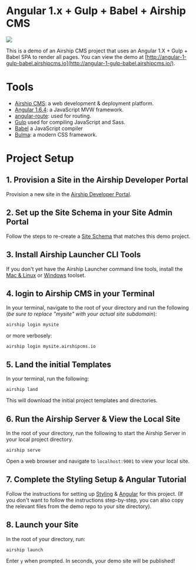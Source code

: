 # Angular 1.x + Gulp + Babel + Airship CMS
<img src="https://cdn.rawgit.com/AirshipCMS/angular-1.airshipcms.io/86c6751d/assets/angular-airship-red.svg">

This is a demo of an Airship CMS project that uses an Angular 1.X + Gulp + Babel SPA to render all pages.
You can view the demo at [http://angular-1-gulp-babel.airshipcms.io](http://angular-1-gulp-babel.airshipcms.io/).

# Tools
- [Airship CMS](https://airshipcms.io): a web development & deployment platform.
- [Angular 1.6.4](https://angularjs.org): a JavaScript MVW framework.
- [angular-route](https://www.npmjs.com/package/angular-route): used for routing.
- [Gulp](https://gulpjs.com/) used for compiling JavaScript and Sass.
- [Babel](https://babeljs.io/) a JavaScript compiler
- [Bulma](http://bulma.io/): a modern CSS framework.

# Project Setup

## 1. Provision a Site in the Airship Developer Portal
Provision a new site in the [Airship Developer Portal](https://skyport.airshipcms.io).

## 2. Set up the Site Schema in your Site Admin Portal
Follow the steps to re-create a [Site Schema](https://angular-1-gulp-babel.airshipcms.io/airship-schema) that matches this demo project.

## 3. Install Airship Launcher CLI Tools
If you don't yet have the Airship Launcher command line tools, install the [Mac & Linux](https://airshipcms.io/mac-linux-installer) or [Windows](https://airshipcms.io/windows-installer) toolset.

## 4. login to Airship CMS in your Terminal
In your terminal, navigate to the root of your directory and run the following (_be sure to replace "mysite" with your actual site subdomain_):
```
airship login mysite
```
or more verbosely:
```
airship login mysite.airshipcms.io
```

## 5. Land the initial Templates
In your terminal, run the following:
```
airship land
```
This will download the initial project templates and directories.

## 6. Run the Airship Server & View the Local Site
In the root of your directory, run the following to start the Airship Server in your local project directory.
```
airship serve
```

Open a web browser and navigate to `localhost:9001` to view your local site.

## 7. Complete the Styling Setup & Angular Tutorial
Follow the instructions for setting up [Styling](https://angular-1-gulp-babel.airshipcms.io/styling) & [Angular](https://angular-1-gulp-babel.airshipcms.io/angular-tutorial) for this project.
(If you don't want to follow the instructions step-by-step, you can also copy the relevant files from the demo repo to your site directory).

## 8. Launch your Site
In the root of your directory, run:
```
airship launch
```
Enter `y` when prompted. In seconds, your demo site will be published!
